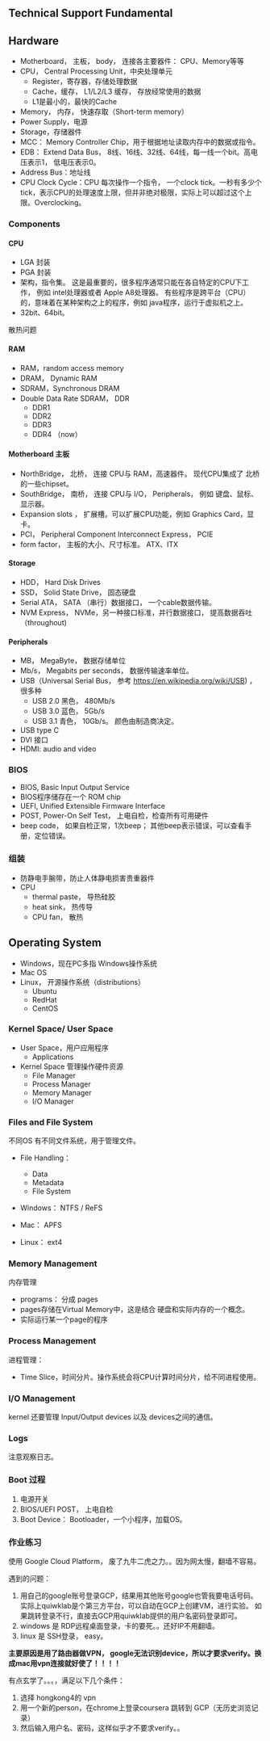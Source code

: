 


## Technical Support Fundamental


## Hardware


- Motherboard， 主板，  body， 连接各主要器件： CPU、Memory等等
- CPU， Central Processing Unit，中央处理单元
    - Register，寄存器，存储处理数据
    - Cache，缓存， L1/L2/L3 缓存， 存放经常使用的数据
    - L1是最小的，最快的Cache
- Memory， 内存， 快速存取（Short-term memory）
- Power Supply，电源
- Storage，存储器件
- MCC： Memory Controller Chip，用于根据地址读取内存中的数据或指令。
- EDB： Extend Data Bus， 8线、16线、32线、64线，每一线一个bit。高电压表示1， 低电压表示0。
- Address Bus：地址线
- CPU Clock Cycle：CPU 每次操作一个指令， 一个clock tick。一秒有多少个tick，表示CPU的处理速度上限，但并非绝对极限，实际上可以超过这个上限。Overclocking。


### Components


#### CPU

- LGA 封装
- PGA 封装
- 架构，指令集。 这是最重要的，很多程序通常只能在各自特定的CPU下工作， 例如 intel处理器或者 Apple A8处理器。 有些程序是跨平台（CPU）的，意味着在某种架构之上的程序，例如 java程序，运行于虚拟机之上。
- 32bit、64bit。

散热问题


#### RAM

- RAM，random access memory
- DRAM， Dynamic RAM
- SDRAM，Synchronous DRAM
- Double Data Rate SDRAM， DDR
    - DDR1
    - DDR2
    - DDR3
    - DDR4 （now）


#### Motherboard 主板

- NorthBridge， 北桥， 连接 CPU与 RAM，高速器件。 现代CPU集成了 北桥的一些chipset。
- SouthBridge， 南桥， 连接 CPU与 I/O，  Peripherals， 例如 键盘、鼠标、显示器。
- Expansion slots ， 扩展槽。可以扩展CPU功能，例如 Graphics Card，显卡。
- PCI， Peripheral Component Interconnect Express， PCIE
- form factor， 主板的大小、尺寸标准。 ATX、ITX


#### Storage

- HDD， Hard Disk Drives
- SSD， Solid State Drive， 固态硬盘
- Serial ATA，  SATA （串行）数据接口， 一个cable数据传输。
- NVM Express， NVMe，另一种接口标准，并行数据接口， 提高数据吞吐（throughout)


#### Peripherals

- MB， MegaByte， 数据存储单位
- Mb/s， Megabits per seconds， 数据传输速率单位。
- USB（Universal Serial Bus， 参考 <https://en.wikipedia.org/wiki/USB>) ，很多种
    - USB 2.0 黑色， 480Mb/s
    - USB 3.0 蓝色， 5Gb/s
    - USB 3.1  青色， 10Gb/s。 颜色由制造商决定。
- USB type C
- DVI 接口
- HDMI: audio and video


### BIOS

- BIOS, Basic Input Output Service
- BIOS程序储存在一个 ROM chip
- UEFI, Unified Extensible Firmware Interface
- POST, Power-On Self Test， 上电自检，检查所有可用硬件
- beep code， 如果自检正常，1次beep； 其他beep表示错误，可以查看手册，定位错误。


### 组装

- 防静电手腕带，防止人体静电损害贵重器件
- CPU
    - thermal paste， 导热硅胶
    - heat sink， 热传导
    - CPU fan， 散热


## Operating System

- Windows，现在PC多指 Windows操作系统
- Mac OS
- Linux， 开源操作系统（distributions）
    - Ubuntu
    - RedHat
    - CentOS


### Kernel Space/ User Space

- User Space，用户应用程序
    - Applications
- Kernel Space 管理操作硬件资源
    - File Manager
    - Process Manager
    - Memory Manager
    - I/O Manager

### Files and File System

不同OS 有不同文件系统，用于管理文件。

- File Handling：
    - Data
    - Metadata
    - File System

- Windows： NTFS / ReFS
- Mac： APFS
- Linux： ext4

### Memory Management

内存管理

- programs： 分成 pages
- pages存储在Virtual Memory中，这是结合 硬盘和实际内存的一个概念。
- 实际运行某一个page的程序

### Process Management

进程管理： 

- Time Slice，时间分片。操作系统会将CPU计算时间分片，给不同进程使用。


### I/O Management

kernel 还要管理 Input/Output devices 以及 devices之间的通信。

### Logs

注意观察日志。

### Boot 过程

1. 电源开关
2. BIOS/UEFI POST， 上电自检
3. Boot Device： Bootloader，一个小程序，加载OS。

### 作业练习

使用 Google Cloud Platform， 废了九牛二虎之力。。因为网太慢，翻墙不容易。

遇到的问题：

1. 用自己的google账号登录GCP，结果用其他账号google也管我要电话号码。实际上quiwklab是个第三方平台，可以自动在GCP上创建VM，进行实验。 如果跳转登录不行，直接去GCP用quiwklab提供的用户名密码登录即可。
2. windows 是 RDP远程桌面登录，卡的要死。。还好IP不用翻墙。
3. linux 是 SSH登录， easy。

**主要原因是用了路由器做VPN， google无法识别device，所以才要求verify。换成mac用vpn连接就好使了！！！！**

有点玄学了。。。，满足以下几个条件：

1. 选择 hongkong4的 vpn
2. 用一个新的person，在chrome上登录coursera 跳转到 GCP（无历史浏览记录）
3. 然后输入用户名、密码，这样似乎才不要求verify。。
